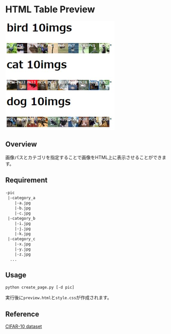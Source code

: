 # __HTML Table Preview__

![title](readme_pic\sample.jpg)

## __Overview__

画像パスとカテゴリを指定することで画像をHTML上に表示させることができます。

## __Requirement__

```text
-pic
 |-category_a
    |-a.jpg
    |-b.jpg
    |-c.jpg
 |-category_b
    |-i.jpg
    |-j.jpg
    |-k.jpg
 |-category_c
    |-x.jpg
    |-y.jpg
    |-z.jpg
  ...
```

## __Usage__

```text
python create_page.py [-d pic]
```

実行後に`preview.html`と`style.css`が作成されます。

## __Reference__

[CIFAR-10 dataset](https://www.cs.toronto.edu/~kriz/cifar.html)